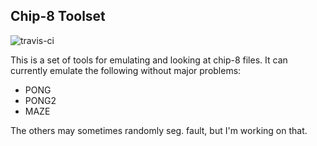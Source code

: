 Chip-8 Toolset
--------------

![travis-ci][1]

This is a set of tools for emulating and looking at chip-8 files. It can currently
emulate the following without major problems:
- PONG
- PONG2
- MAZE

The others may sometimes randomly seg. fault, but I'm working on that.

[1]: https://travis-ci.org/cheukyin699/chip-8-tools.svg?branch=master
